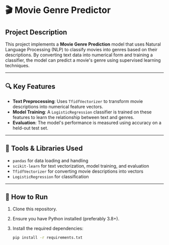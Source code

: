 # 🎬 Movie Genre Predictor

## Project Description

This project implements a **Movie Genre Prediction** model that uses Natural Language Processing (NLP) to classify movies into genres based on their descriptions. By converting text data into numerical form and training a classifier, the model can predict a movie's genre using supervised learning techniques.

---

## 🔍 Key Features

- **Text Preprocessing**: Uses `TfidfVectorizer` to transform movie descriptions into numerical feature vectors.
- **Model Training**: A `LogisticRegression` classifier is trained on these features to learn the relationship between text and genres.
- **Evaluation**: The model's performance is measured using accuracy on a held-out test set.

---

## 🧰 Tools & Libraries Used

- `pandas` for data loading and handling
- `scikit-learn` for text vectorization, model training, and evaluation
- `TfidfVectorizer` for converting movie descriptions into vectors
- `LogisticRegression` for classification

---

## 🚀 How to Run

1. Clone this repository.
2. Ensure you have Python installed (preferably 3.8+).
3. Install the required dependencies:

   ```bash
   pip install -r requirements.txt

